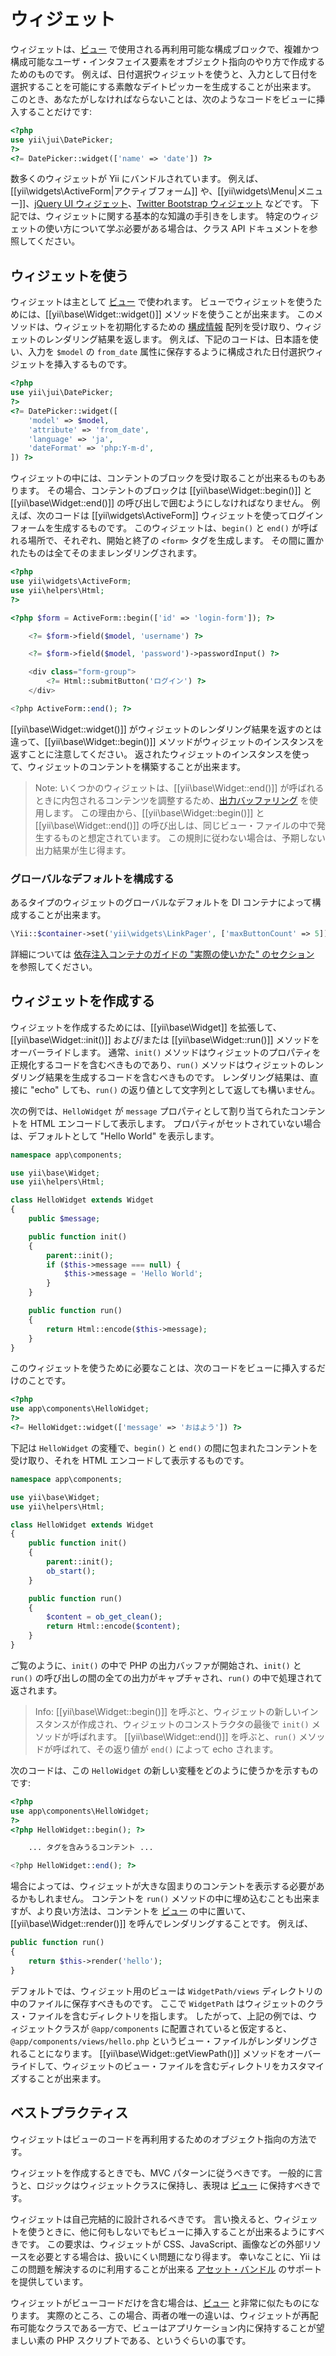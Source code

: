 ウィジェット
============

ウィジェットは、[ビュー](structure-views.md) で使用される再利用可能な構成ブロックで、複雑かつ構成可能なユーザ・インタフェイス要素をオブジェクト指向のやり方で作成するためのものです。
例えば、日付選択ウィジェットを使うと、入力として日付を選択することを可能にする素敵なデイトピッカーを生成することが出来ます。
このとき、あなたがしなければならないことは、次のようなコードをビューに挿入することだけです:

```php
<?php
use yii\jui\DatePicker;
?>
<?= DatePicker::widget(['name' => 'date']) ?>
```

数多くのウィジェットが Yii にバンドルされています。
例えば、[[yii\widgets\ActiveForm|アクティブフォーム]] や、[[yii\widgets\Menu|メニュー]]、[jQuery UI ウィジェット](widget-jui.md)、[Twitter Bootstrap ウィジェット](widget-bootstrap.md) などです。
下記では、ウィジェットに関する基本的な知識の手引きをします。
特定のウィジェットの使い方について学ぶ必要がある場合は、クラス API ドキュメントを参照してください。


## ウィジェットを使う <span id="using-widgets"></span>

ウィジェットは主として [ビュー](structure-views.md) で使われます。
ビューでウィジェットを使うためには、[[yii\base\Widget::widget()]] メソッドを使うことが出来ます。
このメソッドは、ウィジェットを初期化するための [構成情報](concept-configurations.md) 配列を受け取り、ウィジェットのレンダリング結果を返します。
例えば、下記のコードは、日本語を使い、入力を `$model` の `from_date` 属性に保存するように構成された日付選択ウィジェットを挿入するものです。

```php
<?php
use yii\jui\DatePicker;
?>
<?= DatePicker::widget([
    'model' => $model,
    'attribute' => 'from_date',
    'language' => 'ja',
    'dateFormat' => 'php:Y-m-d',
]) ?>
```

ウィジェットの中には、コンテントのブロックを受け取ることが出来るものもあります。
その場合、コンテントのブロックは [[yii\base\Widget::begin()]] と [[yii\base\Widget::end()]] の呼び出しで囲むようにしなければなりません。
例えば、次のコードは [[yii\widgets\ActiveForm]] ウィジェットを使ってログインフォームを生成するものです。
このウィジェットは、`begin()` と `end()` が呼ばれる場所で、それぞれ、開始と終了の `<form>` タグを生成します。
その間に置かれたものは全てそのままレンダリングされます。

```php
<?php
use yii\widgets\ActiveForm;
use yii\helpers\Html;
?>

<?php $form = ActiveForm::begin(['id' => 'login-form']); ?>

    <?= $form->field($model, 'username') ?>

    <?= $form->field($model, 'password')->passwordInput() ?>

    <div class="form-group">
        <?= Html::submitButton('ログイン') ?>
    </div>

<?php ActiveForm::end(); ?>
```

[[yii\base\Widget::widget()]] がウィジェットのレンダリング結果を返すのとは違って、[[yii\base\Widget::begin()]] メソッドがウィジェットのインスタンスを返すことに注意してください。
返されたウィジェットのインスタンスを使って、ウィジェットのコンテントを構築することが出来ます。

> Note: いくつかのウィジェットは、[[yii\base\Widget::end()]] が呼ばれるときに内包されるコンテンツを調整するため、[出力バッファリング](http://php.net/manual/ja/book.outcontrol.php) を使用します。
> この理由から、[[yii\base\Widget::begin()]] と [[yii\base\Widget::end()]] の呼び出しは、同じビュー・ファイルの中で発生するものと想定されています。
> この規則に従わない場合は、予期しない出力結果が生じ得ます。


### グローバルなデフォルトを構成する

あるタイプのウィジェットのグローバルなデフォルトを DI コンテナによって構成することが出来ます。

```php
\Yii::$container->set('yii\widgets\LinkPager', ['maxButtonCount' => 5]);
```

詳細については [依存注入コンテナのガイドの "実際の使いかた" のセクション](concept-di-container.md#practical-usage) を参照してください。


## ウィジェットを作成する <span id="creating-widgets"></span>

ウィジェットを作成するためには、[[yii\base\Widget]] を拡張して、[[yii\base\Widget::init()]] および/または [[yii\base\Widget::run()]] メソッドをオーバーライドします。
通常、`init()` メソッドはウィジェットのプロパティを正規化するコードを含むべきものであり、`run()` メソッドはウィジェットのレンダリング結果を生成するコードを含むべきものです。
レンダリング結果は、直接に "echo" しても、`run()` の返り値として文字列として返しても構いません。

次の例では、`HelloWidget` が `message` プロパティとして割り当てられたコンテントを HTML エンコードして表示します。
プロパティがセットされていない場合は、デフォルトとして "Hello World" を表示します。

```php
namespace app\components;

use yii\base\Widget;
use yii\helpers\Html;

class HelloWidget extends Widget
{
    public $message;

    public function init()
    {
        parent::init();
        if ($this->message === null) {
            $this->message = 'Hello World';
        }
    }

    public function run()
    {
        return Html::encode($this->message);
    }
}
```

このウィジェットを使うために必要なことは、次のコードをビューに挿入するだけのことです。

```php
<?php
use app\components\HelloWidget;
?>
<?= HelloWidget::widget(['message' => 'おはよう']) ?>
```

下記は `HelloWidget` の変種で、`begin()` と `end()` の間に包まれたコンテントを受け取り、それを HTML エンコードして表示するものです。

```php
namespace app\components;

use yii\base\Widget;
use yii\helpers\Html;

class HelloWidget extends Widget
{
    public function init()
    {
        parent::init();
        ob_start();
    }

    public function run()
    {
        $content = ob_get_clean();
        return Html::encode($content);
    }
}
```

ご覧のように、`init()` の中で PHP の出力バッファが開始され、`init()` と `run()` の呼び出しの間の全ての出力がキャプチャされ、`run()` の中で処理されて返されます。

> Info: [[yii\base\Widget::begin()]] を呼ぶと、ウィジェットの新しいインスタンスが作成され、ウィジェットのコンストラクタの最後で `init()` メソッドが呼ばれます。
[[yii\base\Widget::end()]] を呼ぶと、`run()` メソッドが呼ばれて、その返り値が `end()` によって echo されます。

次のコードは、この `HelloWidget` の新しい変種をどのように使うかを示すものです:

```php
<?php
use app\components\HelloWidget;
?>
<?php HelloWidget::begin(); ?>

    ... タグを含みうるコンテント ...

<?php HelloWidget::end(); ?>
```

場合によっては、ウィジェットが大きな固まりのコンテントを表示する必要があるかもしれません。
コンテントを `run()` メソッドの中に埋め込むことも出来ますが、より良い方法は、コンテントを [ビュー](structure-views.md) の中に置いて、[[yii\base\Widget::render()]] を呼んでレンダリングすることです。
例えば、

```php
public function run()
{
    return $this->render('hello');
}
```

デフォルトでは、ウィジェット用のビューは `WidgetPath/views` ディレクトリの中のファイルに保存すべきものです。
ここで `WidgetPath` はウィジェットのクラス・ファイルを含むディレクトリを指します。
したがって、上記の例では、ウィジェットクラスが `@app/components` に配置されていると仮定すると、`@app/components/views/hello.php` というビュー・ファイルがレンダリングされることになります。
[[yii\base\Widget::getViewPath()]] メソッドをオーバーライドして、ウィジェットのビュー・ファイルを含むディレクトリをカスタマイズすることが出来ます。


## ベストプラクティス <span id="best-practices"></span>

ウィジェットはビューのコードを再利用するためのオブジェクト指向の方法です。

ウィジェットを作成するときでも、MVC パターンに従うべきです。
一般的に言うと、ロジックはウィジェットクラスに保持し、表現は [ビュー](structure-views.md) に保持すべきです。

ウィジェットは自己完結的に設計されるべきです。
言い換えると、ウィジェットを使うときに、他に何もしないでもビューに挿入することが出来るようにすべきです。
この要求は、ウィジェットが CSS、JavaScript、画像などの外部リソースを必要とする場合は、扱いにくい問題になり得ます。
幸いなことに、Yii はこの問題を解決するのに利用することが出来る [アセット・バンドル](structure-assets.md) のサポートを提供しています。

ウィジェットがビューコードだけを含む場合は、[ビュー](structure-views.md) と非常に似たものになります。
実際のところ、この場合、両者の唯一の違いは、ウィジェットが再配布可能なクラスである一方で、ビューはアプリケーション内に保持することが望ましい素の PHP スクリプトである、というぐらいの事です。
